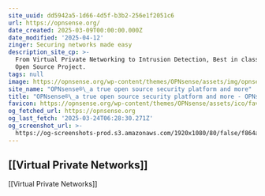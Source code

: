 ```yaml
---
site_uuid: dd5942a5-1d66-4d5f-b3b2-256e1f2051c6
url: https://opnsense.org/
date_created: 2025-03-09T00:00:00.000Z
date_modified: '2025-04-12'
zinger: Securing networks made easy
description_site_cp: >-
  From Virtual Private Networking to Intrusion Detection, Best in class, FREE
  Open Source Project.
tags: null
image: https://opnsense.org/wp-content/themes/OPNsense/assets/img/opnsense.png
site_name: "OPNsense®\_a true open source security platform and more"
title: "OPNsense®\_a true open source security platform and more - OPNsense® is a true open source firewall and more"
favicon: https://opnsense.org/wp-content/themes/OPNsense/assets/ico/favicon.png
og_fetched_url: https://opnsense.org
og_last_fetch: '2025-03-24T06:28:30.271Z'
og_screenshot_url: >-
  https://og-screenshots-prod.s3.amazonaws.com/1920x1080/80/false/f864af79fa64eeef5902d01baee845e6cb2ee6f8bca229cf6980848ab78ebd7a.jpeg
---
```




















[[Virtual Private Networks]]
---



[[Virtual Private Networks]]

